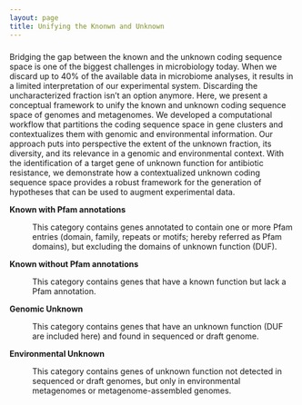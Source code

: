 ```yaml
---
layout: page
title: Unifying the Knonwn and Unknown
---
```

<h3 class="section-heading  text-primary"></h3>

<p>Bridging the gap between the known and the unknown coding sequence space is one of the biggest challenges in microbiology today. When we discard up to 40% of the available data in microbiome analyses, it results in a limited interpretation of our experimental system. Discarding the uncharacterized fraction isn’t an option anymore. Here, we present a conceptual framework to unify the known and unknown coding sequence space of genomes and metagenomes. We developed a computational workflow that partitions the coding sequence space in gene clusters and contextualizes them with genomic and environmental information. Our approach puts into perspective the extent of the unknown fraction, its diversity, and its relevance in a genomic and environmental context. With the identification of a target gene of unknown function for antibiotic resistance, we demonstrate how a contextualized unknown coding sequence space provides a robust framework for the generation of hypotheses that can be used to augment experimental data.
</p>
<dl>
    <dt><b>Known with Pfam annotations</b></dt>
    <dd>
        <p>
        This category contains genes annotated to contain one or more Pfam entries (domain, family, repeats or motifs; hereby referred as Pfam domains), but excluding the domains of unknown function (DUF).
        </p>
    </dd>
    <dt><b>Known without Pfam annotations</b></dt>
    <dd>
        <p>
        This category contains genes that have a known function but lack a Pfam annotation.
        </p>
    </dd>
    <dt><b>Genomic Unknown</b></dt>
    <dd>
        <p>
        This category contains genes that have an unknown function (DUF are included here) and found in sequenced or draft genome.
        </p>
    </dd>
    <dt><b>Environmental Unknown</b></dt>
    <dd>
        <p>
        This category contains genes of unknown function not detected in sequenced or draft genomes, but only in environmental metagenomes or metagenome-assembled genomes.
        </p>
    </dd>
</dl>
